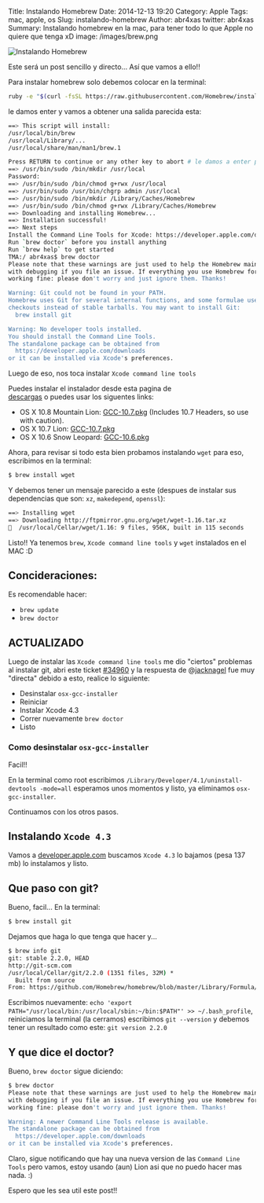 Title: Instalando Homebrew
Date: 2014-12-13 19:20
Category: Apple
Tags: mac, apple, os
Slug: instalando-homebrew
Author: abr4xas
twitter: abr4xas
Summary: Instalando homebrew en la mac, para tener todo lo que Apple no quiere que tenga xD 
image: /images/brew.png

![Instalando Homebrew]({filename}/images/brew.png)

Este será un post sencillo y directo... Así que vamos a ello!!

Para instalar homebrew solo debemos colocar en la terminal:

```bash
ruby -e "$(curl -fsSL https://raw.githubusercontent.com/Homebrew/install/master/install)"
```
le damos enter y vamos a obtener una salida parecida esta:

```bash
==> This script will install:
/usr/local/bin/brew
/usr/local/Library/...
/usr/local/share/man/man1/brew.1

Press RETURN to continue or any other key to abort # le damos a enter para continuar
==> /usr/bin/sudo /bin/mkdir /usr/local
Password:
==> /usr/bin/sudo /bin/chmod g+rwx /usr/local
==> /usr/bin/sudo /usr/bin/chgrp admin /usr/local
==> /usr/bin/sudo /bin/mkdir /Library/Caches/Homebrew
==> /usr/bin/sudo /bin/chmod g+rwx /Library/Caches/Homebrew
==> Downloading and installing Homebrew...
==> Installation successful!
==> Next steps
Install the Command Line Tools for Xcode: https://developer.apple.com/downloads
Run `brew doctor` before you install anything
Run `brew help` to get started
TMA:/ abr4xas$ brew doctor
Please note that these warnings are just used to help the Homebrew maintainers
with debugging if you file an issue. If everything you use Homebrew for is
working fine: please don't worry and just ignore them. Thanks!

Warning: Git could not be found in your PATH.
Homebrew uses Git for several internal functions, and some formulae use Git
checkouts instead of stable tarballs. You may want to install Git:
  brew install git

Warning: No developer tools installed.
You should install the Command Line Tools.
The standalone package can be obtained from
  https://developer.apple.com/downloads
or it can be installed via Xcode's preferences.
```
Luego de eso, nos toca instalar ```Xcode command line tools```

Puedes instalar el instalador desde esta pagina de  
[descargas](https://github.com/kennethreitz/osx-gcc-installer/downloads) o puedes usar los siguentes links:

* OS X 10.8 Mountain Lion: [GCC-10.7.pkg](https://github.com/downloads/kennethreitz/osx-gcc-installer/GCC-10.7-v2.pkg) (Includes 10.7 Headers, so use with caution).
* OS X 10.7 Lion: [GCC-10.7.pkg](https://github.com/downloads/kennethreitz/osx-gcc-installer/GCC-10.7-v2.pkg)
* OS X 10.6 Snow Leopard: [GCC-10.6.pkg](https://github.com/downloads/kennethreitz/osx-gcc-installer/GCC-10.6.pkg)

Ahora, para revisar si todo esta bien probamos instalando ```wget``` para eso, escribimos en la terminal:

```bash
$ brew install wget
```
Y debemos tener un mensaje parecido a este (despues de instalar sus dependencias que son: ```xz```, ```makedepend```, ```openssl```):

```bash
==> Installing wget
==> Downloading http://ftpmirror.gnu.org/wget/wget-1.16.tar.xz
🍺  /usr/local/Cellar/wget/1.16: 9 files, 956K, built in 115 seconds
```
Listo!! Ya tenemos ```brew```, ```Xcode command line tools``` y ```wget``` instalados en el MAC :D

## Concideraciones:

Es recomendable hacer:

* ```brew update```
* ```brew doctor```

## ACTUALIZADO 

Luego de instalar las ```Xcode command line tools``` me dio "ciertos" problemas al instalar git, abri este ticket [#34960](https://github.com/Homebrew/homebrew/issues/34960#issuecomment-66895313) y la respuesta de @[jacknagel](https://github.com/Homebrew/homebrew/issues/34960#issuecomment-66895313) fue muy "directa" debido a esto, realice lo siguiente:

* Desinstalar ```osx-gcc-installer```
* Reiniciar
* Instalar Xcode 4.3 
* Correr nuevamente ```brew doctor```
* Listo

### Como desinstalar ```osx-gcc-installer```

Facil!!

En la terminal como root escribimos ```/Library/Developer/4.1/uninstall-devtools -mode=all``` esperamos unos momentos y listo, ya eliminamos ```osx-gcc-installer```.

Continuamos con los otros pasos.

## Instalando ```Xcode 4.3```

Vamos a [developer.apple.com](https://developer.apple.com/downloads) buscamos ```Xcode 4.3``` lo bajamos (pesa 137 mb) lo instalamos y listo. 

## Que paso con git?

Bueno, facil... En la terminal:

```bash
$ brew install git
```
Dejamos que haga lo que tenga que hacer y...

```bash
$ brew info git
git: stable 2.2.0, HEAD
http://git-scm.com
/usr/local/Cellar/git/2.2.0 (1351 files, 32M) *
  Built from source
From: https://github.com/Homebrew/homebrew/blob/master/Library/Formula/git.rb
```

Escribimos nuevamente: ```echo 'export PATH="/usr/local/bin:/usr/local/sbin:~/bin:$PATH"' >> ~/.bash_profile```, reiniciamos la terminal (la cerramos) escribimos ```git --version``` y debemos tener un resultado como este: ```git version 2.2.0```

## Y que dice el doctor?

Bueno, ```brew doctor``` sigue diciendo:

```bash
$ brew doctor
Please note that these warnings are just used to help the Homebrew maintainers
with debugging if you file an issue. If everything you use Homebrew for is
working fine: please don't worry and just ignore them. Thanks!

Warning: A newer Command Line Tools release is available.
The standalone package can be obtained from
  https://developer.apple.com/downloads
or it can be installed via Xcode's preferences.
```
Claro, sigue notificando que hay una nueva version de las ```Command Line Tools``` pero vamos, estoy usando (aun) Lion asi que no puedo hacer mas nada. :)

Espero que les sea util este post!!
